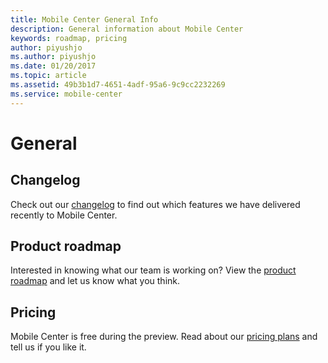 ```yaml
---
title: Mobile Center General Info
description: General information about Mobile Center
keywords: roadmap, pricing
author: piyushjo
ms.author: piyushjo
ms.date: 01/20/2017
ms.topic: article
ms.assetid: 49b3b1d7-4651-4adf-95a6-9c9cc2232269
ms.service: mobile-center
---
```


# General

## Changelog
Check out our [changelog](changelog.md) to find out which features we have delivered recently to Mobile Center.

## Product roadmap
Interested in knowing what our team is working on? View the [product roadmap](roadmap.md) and let us know what you think.

## Pricing
Mobile Center is free during the preview. Read about our [pricing plans](pricing.md) and tell us if you like it.

